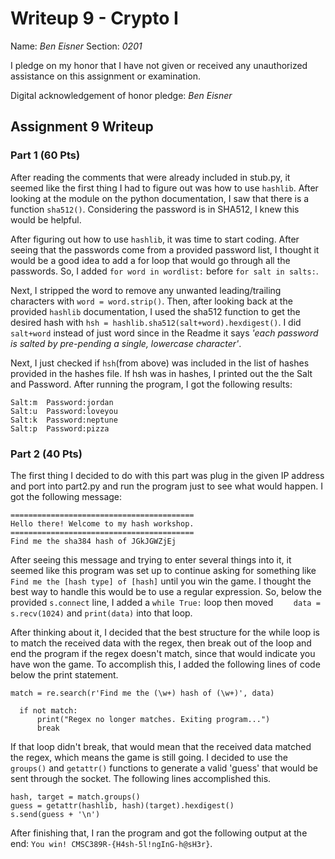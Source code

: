 Writeup 9 - Crypto I
=====

Name: *Ben Eisner*
Section: *0201*

I pledge on my honor that I have not given or received any unauthorized assistance on this assignment or examination.

Digital acknowledgement of honor pledge: *Ben Eisner*

## Assignment 9 Writeup

### Part 1 (60 Pts)
After reading the comments that were already included in stub.py, it seemed like the first thing I had to figure out was how to use `hashlib`. After looking at the module on the python documentation, I saw that there is a function `sha512()`. Considering the password is in SHA512, I knew this would be helpful.

After figuring out how to use `hashlib`, it was time to start coding. After seeing that the passwords come from a provided password list, I thought it would be a good idea to add a for loop that would go through all the passwords. So, I added `for word in wordlist:` before `for salt in salts:`.

Next, I stripped the word to remove any unwanted leading/trailing characters with `word = word.strip()`. Then, after looking back at the provided `hashlib` documentation, I used the sha512 function to get the desired hash with `hsh = hashlib.sha512(salt+word).hexdigest()`. I did `salt+word` instead of just word since in the Readme it says *'each password is salted by pre-pending a single, lowercase character'*.

Next, I just checked if `hsh`(from above) was included in the list of hashes provided in the hashes file. If hsh was in hashes, I printed out the the Salt and Password. After running the program, I got the following results:

```
Salt:m  Password:jordan
Salt:u  Password:loveyou
Salt:k  Password:neptune
Salt:p  Password:pizza
```



### Part 2 (40 Pts)

The first thing I decided to do with this part was plug in the given IP address and port into part2.py and run the program just to see what would happen. I got the following message:

```
=========================================
Hello there! Welcome to my hash workshop.
=========================================
Find me the sha384 hash of JGkJGWZjEj
```

After seeing this message and trying to enter several things into it, it seemed like this program was set up to continue asking for something like `Find me the [hash type] of [hash]` until you win the game. I thought the best way to handle this would be to use a regular expression. So, below the provided `s.connect` line, I added a `while True:` loop then moved `    data = s.recv(1024)` and `print(data)` into that loop.

After thinking about it, I decided that the best structure for the while loop is to match the received data with the regex, then break out of the loop and end the program if the regex doesn't match, since that would indicate you have won the game. To accomplish this, I added the following lines of code below the print statement.
```
match = re.search(r'Find me the (\w+) hash of (\w+)', data)

  if not match:
      print("Regex no longer matches. Exiting program...")
      break
```

If that loop didn't break, that would mean that the received data matched the regex, which means the game is still going. I decided to use the `groups()` and `getattr()` functions to generate a valid 'guess' that would be sent through the socket. The following lines accomplished this.

```
hash, target = match.groups()
guess = getattr(hashlib, hash)(target).hexdigest()
s.send(guess + '\n')
```

After finishing that, I ran the program and got the following output at the end: `You win! CMSC389R-{H4sh-5l!ngInG-h@sH3r}`.
